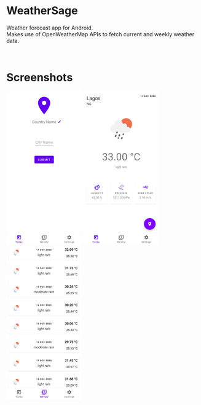 # WeatherSage
Weather forecast app for Android.
<br>
Makes use of OpenWeatherMap APIs to fetch current and weekly weather data.

<br>

# Screenshots
<div class="row">
<img src="screenshots/ws_location_entry.jpg" height="400" alt="Location Entry"/>
<img src="screenshots/ws_current_forecast.jpg" height="400" alt="Current Forecast"/>
<img src="screenshots/ws_weekly_forecast.jpg" height="400" alt="Weekly Forecast"/>
</div>
